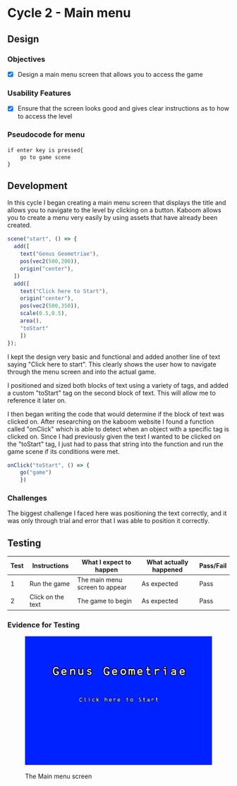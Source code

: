 # Cycle 2 - Main menu

## Design

### Objectives

* [x] Design a main menu screen that allows you to access the game

### Usability Features

* [x] Ensure that the screen looks good and gives clear instructions as to how to access the level

### Pseudocode for menu

```
if enter key is pressed{
    go to game scene
}
```

## Development

In this cycle I began creating a main menu screen that displays the title and allows you to navigate to the level by clicking on a button. Kaboom allows you to create a menu very easily by using assets that have already been created.&#x20;

```javascript
scene("start", () => {
  add([
    text("Genus Geometriae"),
    pos(vec2(500,200)),
    origin("center"),
  ])
  add([
    text("Click here to Start"),
    origin("center"),
    pos(vec2(500,350)),
    scale(0.5,0.5),
    area(),
    "toStart"
    ])
});
```

I kept the design very basic and functional and added another line of text saying "Click here to start".  This clearly shows the user how to navigate through the menu screen and into the actual game.&#x20;

I positioned and sized both blocks of text using a variety of tags, and added a custom "toStart" tag on the second block of text. This will allow me to reference it later on.

I then began writing the code that would determine if the block of text was clicked on. After researching on the kaboom website I found a function called "onClick" which is able to detect when an object with a specific tag is clicked on. Since I had previously given the text I wanted to be clicked on the "toStart" tag, I just had to pass that string into the function and run the game scene if its conditions were met.

```javascript
onClick("toStart", () => {
    go("game")
    })
```

### Challenges

The biggest challenge I faced here was positioning the text correctly, and it was only through trial and error that I was able to position it correctly.&#x20;

## Testing

| Test | Instructions      | What I expect to happen        | What actually happened | Pass/Fail |
| ---- | ----------------- | ------------------------------ | ---------------------- | --------- |
| 1    | Run the game      | The main menu screen to appear | As expected            | Pass      |
| 2    | Click on the text | The game to begin              | As expected            | Pass      |

### Evidence for Testing

<figure><img src="../.gitbook/assets/image.png" alt=""><figcaption><p>The Main menu screen</p></figcaption></figure>
